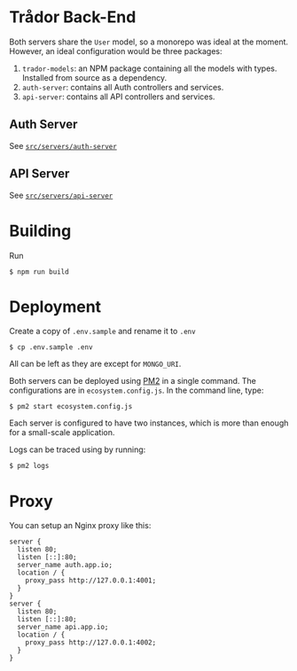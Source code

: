 # Trådor Back-End

Both servers share the `User` model, so a monorepo was ideal at the moment. However, an ideal configuration would be three packages:

1. `trador-models`: an NPM package containing all the models with types. Installed from source as a dependency.
2. `auth-server`: contains all Auth controllers and services.
3. `api-server`: contains all API controllers and services.

## Auth Server

See [`src/servers/auth-server`](src/servers/auth-server)

## API Server

See [`src/servers/api-server`](src/servers/api-server)

# Building

Run

```
$ npm run build
```

# Deployment

Create a copy of `.env.sample` and rename it to `.env`

```
$ cp .env.sample .env
```

All can be left as they are except for `MONGO_URI`.

Both servers can be deployed using [PM2](https://pm2.io) in a single command. The configurations are in `ecosystem.config.js`. In the command line, type:

```
$ pm2 start ecosystem.config.js
```

Each server is configured to have two instances, which is more than enough for a small-scale application.

Logs can be traced using by running:

```
$ pm2 logs
```

# Proxy

You can setup an Nginx proxy like this:

```nginx
server {
  listen 80;
  listen [::]:80;
  server_name auth.app.io;
  location / {
    proxy_pass http://127.0.0.1:4001;
  }
}
server {
  listen 80;
  listen [::]:80;
  server_name api.app.io;
  location / {
    proxy_pass http://127.0.0.1:4002;
  }
}
```
